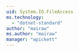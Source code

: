 ```yaml
---
uid: System.IO.FileAccess
ms.technology: 
  - "dotnet-standard"
author: "mairaw"
ms.author: "mairaw"
manager: "wpickett"
---
```

